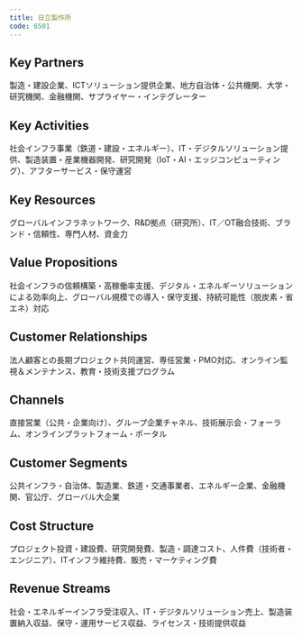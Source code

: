 ```yaml
---
title: 日立製作所
code: 6501
---
```


## Key Partners
製造・建設企業、ICTソリューション提供企業、地方自治体・公共機関、大学・研究機関、金融機関、サプライヤー・インテグレーター

## Key Activities
社会インフラ事業（鉄道・建設・エネルギー）、IT・デジタルソリューション提供、製造装置・産業機器開発、研究開発（IoT・AI・エッジコンピューティング）、アフターサービス・保守運営

## Key Resources
グローバルインフラネットワーク、R&D拠点（研究所）、IT／OT融合技術、ブランド・信頼性、専門人材、資金力

## Value Propositions
社会インフラの信頼構築・高稼働率支援、デジタル・エネルギーソリューションによる効率向上、グローバル規模での導入・保守支援、持続可能性（脱炭素・省エネ）対応

## Customer Relationships
法人顧客との長期プロジェクト共同運営、専任営業・PMO対応、オンライン監視＆メンテナンス、教育・技術支援プログラム

## Channels
直接営業（公共・企業向け）、グループ企業チャネル、技術展示会・フォーラム、オンラインプラットフォーム・ポータル

## Customer Segments
公共インフラ・自治体、製造業、鉄道・交通事業者、エネルギー企業、金融機関、官公庁、グローバル大企業

## Cost Structure
プロジェクト投資・建設費、研究開発費、製造・調達コスト、人件費（技術者・エンジニア）、ITインフラ維持費、販売・マーケティング費

## Revenue Streams
社会・エネルギーインフラ受注収入、IT・デジタルソリューション売上、製造装置納入収益、保守・運用サービス収益、ライセンス・技術提供収益
